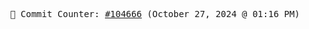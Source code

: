 <p align="center">
    <samp>
        📮 Commit Counter: <a href="https://github.com/Javascript-void0/Javascript-void0/commits/main">#104666</a> (October 27, 2024 @ 01:16 PM)
    </samp>
</p>